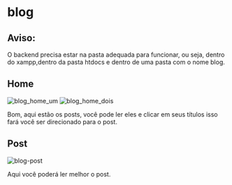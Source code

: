 # blog

## Aviso:

O backend precisa estar na pasta adequada para funcionar, ou seja, dentro do xampp,dentro da pasta htdocs e dentro de uma pasta com o nome blog.

## Home

![blog_home_um](https://user-images.githubusercontent.com/119535029/233156553-da2116c0-ecdf-468e-ba67-de70a5fda3a6.png)
![blog_home_dois](https://user-images.githubusercontent.com/119535029/233156582-17812df7-4cf9-40ec-9386-b9a1cb5f96a7.png)

Bom, aqui estão os posts, você pode ler eles e clicar em seus títulos isso fará você ser direcionado para o post.

## Post

![blog-post](https://user-images.githubusercontent.com/119535029/233157830-29f3c9bb-7a11-4112-81b2-522f9feb0d94.png)

Aqui você poderá ler melhor o post.
